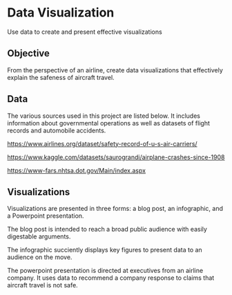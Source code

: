 # Data Visualization
Use data to create and present effective visualizations

## Objective 
From the perspective of an airline, create data visualizations that effectively explain the safeness of aircraft travel. 

## Data 
The various sources used in this project are listed below. It includes information about governmental operations as well as datasets of flight records and automobile accidents. 

https://www.airlines.org/dataset/safety-record-of-u-s-air-carriers/

https://www.kaggle.com/datasets/saurograndi/airplane-crashes-since-1908

https://www-fars.nhtsa.dot.gov/Main/index.aspx


## Visualizations 
Visualizations are presented in three forms: a blog post, an infographic, and a Powerpoint presentation. 

The blog post is intended to reach a broad public audience with easily digestable arguments.

The infographic succiently displays key figures to present data to an audience on the move. 

The powerpoint presentation is directed at executives from an airline company. It uses data to recommend a company response to claims that aircraft travel is not safe. 
